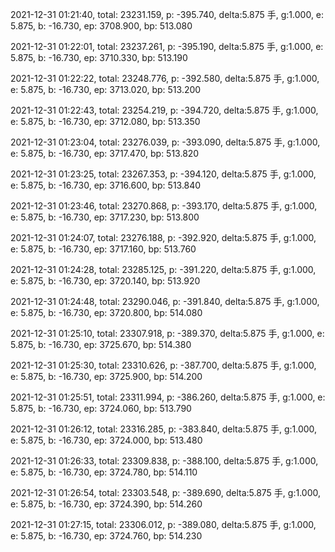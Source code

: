2021-12-31 01:21:40, total: 23231.159, p: -395.740, delta:5.875 手, g:1.000, e: 5.875, b: -16.730, ep: 3708.900, bp: 513.080

2021-12-31 01:22:01, total: 23237.261, p: -395.190, delta:5.875 手, g:1.000, e: 5.875, b: -16.730, ep: 3710.330, bp: 513.190

2021-12-31 01:22:22, total: 23248.776, p: -392.580, delta:5.875 手, g:1.000, e: 5.875, b: -16.730, ep: 3713.020, bp: 513.200

2021-12-31 01:22:43, total: 23254.219, p: -394.720, delta:5.875 手, g:1.000, e: 5.875, b: -16.730, ep: 3712.080, bp: 513.350

2021-12-31 01:23:04, total: 23276.039, p: -393.090, delta:5.875 手, g:1.000, e: 5.875, b: -16.730, ep: 3717.470, bp: 513.820

2021-12-31 01:23:25, total: 23267.353, p: -394.120, delta:5.875 手, g:1.000, e: 5.875, b: -16.730, ep: 3716.600, bp: 513.840

2021-12-31 01:23:46, total: 23270.868, p: -393.170, delta:5.875 手, g:1.000, e: 5.875, b: -16.730, ep: 3717.230, bp: 513.800

2021-12-31 01:24:07, total: 23276.188, p: -392.920, delta:5.875 手, g:1.000, e: 5.875, b: -16.730, ep: 3717.160, bp: 513.760

2021-12-31 01:24:28, total: 23285.125, p: -391.220, delta:5.875 手, g:1.000, e: 5.875, b: -16.730, ep: 3720.140, bp: 513.920

2021-12-31 01:24:48, total: 23290.046, p: -391.840, delta:5.875 手, g:1.000, e: 5.875, b: -16.730, ep: 3720.800, bp: 514.080

2021-12-31 01:25:10, total: 23307.918, p: -389.370, delta:5.875 手, g:1.000, e: 5.875, b: -16.730, ep: 3725.670, bp: 514.380

2021-12-31 01:25:30, total: 23310.626, p: -387.700, delta:5.875 手, g:1.000, e: 5.875, b: -16.730, ep: 3725.900, bp: 514.200

2021-12-31 01:25:51, total: 23311.994, p: -386.260, delta:5.875 手, g:1.000, e: 5.875, b: -16.730, ep: 3724.060, bp: 513.790

2021-12-31 01:26:12, total: 23316.285, p: -383.840, delta:5.875 手, g:1.000, e: 5.875, b: -16.730, ep: 3724.000, bp: 513.480

2021-12-31 01:26:33, total: 23309.838, p: -388.100, delta:5.875 手, g:1.000, e: 5.875, b: -16.730, ep: 3724.780, bp: 514.110

2021-12-31 01:26:54, total: 23303.548, p: -389.690, delta:5.875 手, g:1.000, e: 5.875, b: -16.730, ep: 3724.390, bp: 514.260

2021-12-31 01:27:15, total: 23306.012, p: -389.080, delta:5.875 手, g:1.000, e: 5.875, b: -16.730, ep: 3724.760, bp: 514.230